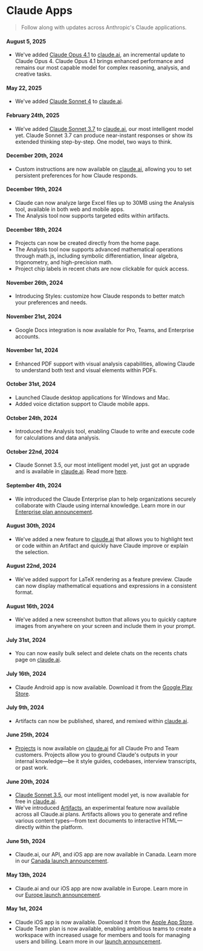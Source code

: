 # Claude Apps

> Follow along with updates across Anthropic's Claude applications.

#### August 5, 2025

* We've added [Claude Opus 4.1](https://www.anthropic.com/news/claude-opus-4-1) to [claude.ai](https://www.claude.ai), an incremental update to Claude Opus 4. Claude Opus 4.1 brings enhanced performance and remains our most capable model for complex reasoning, analysis, and creative tasks.

#### May 22, 2025

* We've added [Claude Sonnet 4](http://www.anthropic.com/news/claude-4) to [claude.ai](https://www.claude.ai).

#### February 24th, 2025

* We've added [Claude Sonnet 3.7](http://www.anthropic.com/news/claude-3-7-sonnet) to [claude.ai](https://www.claude.ai), our most intelligent model yet. Claude Sonnet 3.7 can produce near-instant responses or show its extended thinking step-by-step. One model, two ways to think.

#### December 20th, 2024

* Custom instructions are now available on [claude.ai](https://www.claude.ai), allowing you to set persistent preferences for how Claude responds.

#### December 19th, 2024

* Claude can now analyze large Excel files up to 30MB using the Analysis tool, available in both web and mobile apps.
* The Analysis tool now supports targeted edits within artifacts.

#### December 18th, 2024

* Projects can now be created directly from the home page.
* The Analysis tool now supports advanced mathematical operations through math.js, including symbolic differentiation, linear algebra, trigonometry, and high-precision math.
* Project chip labels in recent chats are now clickable for quick access.

#### November 26th, 2024

* Introducing Styles: customize how Claude responds to better match your preferences and needs.

#### November 21st, 2024

* Google Docs integration is now available for Pro, Teams, and Enterprise accounts.

#### November 1st, 2024

* Enhanced PDF support with visual analysis capabilities, allowing Claude to understand both text and visual elements within PDFs.

#### October 31st, 2024

* Launched Claude desktop applications for Windows and Mac.
* Added voice dictation support to Claude mobile apps.

#### October 24th, 2024

* Introduced the Analysis tool, enabling Claude to write and execute code for calculations and data analysis.

#### October 22nd, 2024

* Claude Sonnet 3.5, our most intelligent model yet, just got an upgrade and is available in [claude.ai](https://www.claude.ai). Read more [here](https://www.anthropic.com/claude/sonnet).

#### September 4th, 2024

* We introduced the Claude Enterprise plan to help organizations securely collaborate with Claude using internal knowledge. Learn more in our [Enterprise plan announcement](https://www.anthropic.com/news/claude-for-enterprise).

#### August 30th, 2024

* We've added a new feature to [claude.ai](https://www.claude.ai) that allows you to highlight text or code within an Artifact and quickly have Claude improve or explain the selection.

#### August 22nd, 2024

* We've added support for LaTeX rendering as a feature preview. Claude can now display mathematical equations and expressions in a consistent format.

#### August 16th, 2024

* We've added a new screenshot button that allows you to quickly capture images from anywhere on your screen and include them in your prompt.

#### July 31st, 2024

* You can now easily bulk select and delete chats on the recents chats page on [claude.ai](https://www.claude.ai).

#### July 16th, 2024

* Claude Android app is now available. Download it from the [Google Play Store](https://play.google.com/store/apps/details?id=com.anthropic.claude).

#### July 9th, 2024

* Artifacts can now be published, shared, and remixed within [claude.ai](https://www.claude.ai).

#### June 25th, 2024

* [Projects](https://www.anthropic.com/news/projects) is now available on [claude.ai](https://www.claude.ai) for all Claude Pro and Team customers. Projects allow you to ground Claude's outputs in your internal knowledge—be it style guides, codebases, interview transcripts, or past work.

#### June 20th, 2024

* [Claude Sonnet 3.5](http://anthropic.com/news/claude-3-5-sonnet), our most intelligent model yet, is now available for free in [claude.ai](https://www.claude.ai).
* We've introduced [Artifacts](http://anthropic.com/news/claude-3-5-sonnet), an experimental feature now available across all Claude.ai plans. Artifacts allows you to generate and refine various content types—from text documents to interactive HTML—directly within the platform.

#### June 5th, 2024

* Claude.ai, our API, and iOS app are now available in Canada. Learn more in our [Canada launch announcement](https://www.anthropic.com/news/introducing-claude-to-canada).

#### May 13th, 2024

* Claude.ai and our iOS app are now available in Europe. Learn more in our [Europe launch announcement](https://www.anthropic.com/news/claude-europe).

#### May 1st, 2024

* Claude iOS app is now available. Download it from the [Apple App Store](https://apps.apple.com/us/app/claude-by-anthropic/id6473753684).
* Claude Team plan is now available, enabling ambitious teams to create a workspace with increased usage for members and tools for managing users and billing. Learn more in our [launch announcement](https://www.anthropic.com/news/team-plan-and-ios).
